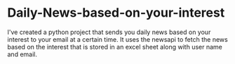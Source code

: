 # Daily-News-based-on-your-interest
I've created a python project that sends you daily news based on your interest to your email at a certain time.
It uses the newsapi to fetch the news based on the interest that is stored in an excel sheet along with user name and email.
